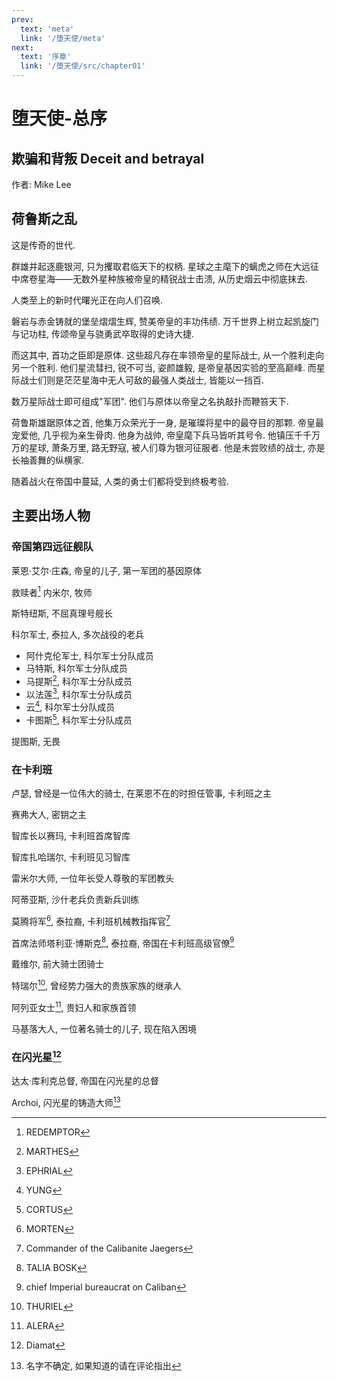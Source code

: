 ```yaml
---
prev:
  text: 'meta'
  link: '/堕天使/meta'
next:
  text: '序章'
  link: '/堕天使/src/chapter01'
---
```


# 堕天使-总序

## 欺骗和背叛 Deceit and betrayal

作者: Mike Lee

## 荷鲁斯之乱

这是传奇的世代.

群雄并起逐鹿银河, 只为攫取君临天下的权柄. 星球之主麾下的螭虎之师在大远征中席卷星海——无数外星种族被帝皇的精锐战士击溃, 从历史烟云中彻底抹去.

人类至上的新时代曙光正在向人们召唤.

磐岩与赤金铸就的堡垒熠熠生辉, 赞美帝皇的丰功伟绩. 万千世界上树立起凯旋门与记功柱, 传颂帝皇与骁勇武卒取得的史诗大捷.

而这其中, 首功之臣即是原体. 这些超凡存在率领帝皇的星际战士, 从一个胜利走向另一个胜利. 他们星流彗扫, 锐不可当, 姿颜雄毅, 是帝皇基因实验的至高巅峰. 而星际战士们则是茫茫星海中无人可敌的最强人类战士, 皆能以一挡百.

数万星际战士即可组成"军团". 他们与原体以帝皇之名执敲扑而鞭笞天下.

荷鲁斯雄踞原体之首, 他集万众荣光于一身, 是璀璨将星中的最夺目的那颗. 帝皇最宠爱他, 几乎视为亲生骨肉. 他身为战帅, 帝皇麾下兵马皆听其号令. 他镇压千千万万的星球, 萧条万里, 路无野寇, 被人们尊为银河征服者. 他是未尝败绩的战士, 亦是长袖善舞的纵横家.

随着战火在帝国中蔓延, 人类的勇士们都将受到终极考验.

## 主要出场人物

### 帝国第四远征舰队

莱恩·艾尔·庄森, 帝皇的儿子, 第一军团的基因原体

救赎者[^1] 内米尔, 牧师

斯特纽斯, 不屈真理号舰长

科尔军士, 泰拉人, 多次战役的老兵
  + 阿什克伦军士, 科尔军士分队成员
  + 马特斯, 科尔军士分队成员
  + 马提斯[^4], 科尔军士分队成员
  + 以法莲[^5], 科尔军士分队成员
  + 云[^2], 科尔军士分队成员
  + 卡图斯[^3], 科尔军士分队成员

提图斯, 无畏

### 在卡利班

卢瑟, 曾经是一位伟大的骑士, 在莱恩不在的时担任管事, 卡利班之主

赛弗大人, 密钥之主

智库长以赛玛, 卡利班首席智库

智库扎哈瑞尔, 卡利班见习智库

雷米尔大师, 一位年长受人尊敬的军团教头

阿蒂亚斯, 沙什老兵负责新兵训练

莫腾将军[^6], 泰拉裔, 卡利班机械教指挥官[^7]

首席法师塔利亚·博斯克[^8], 泰拉裔, 帝国在卡利班高级官僚[^9]

戴维尔, 前大骑士团骑士

特瑞尔[^10], 曾经势力强大的贵族家族的继承人

阿列亚女士[^11], 贵妇人和家族首领

马基落大人, 一位著名骑士的儿子, 现在陷入困境

### 在闪光星[^12]

达太·库利克总督, 帝国在闪光星的总督

Archoi, 闪光星的铸造大师[^13]

[^1]: REDEMPTOR

[^2]: YUNG

[^3]: CORTUS

[^4]: MARTHES

[^5]: EPHRIAL

[^6]: MORTEN

[^7]: Commander of the Calibanite Jaegers

[^8]: TALIA BOSK

[^9]: chief Imperial bureaucrat on Caliban

[^10]: THURIEL

[^11]: ALERA

[^12]: Diamat

[^13]: 名字不确定, 如果知道的请在评论指出
